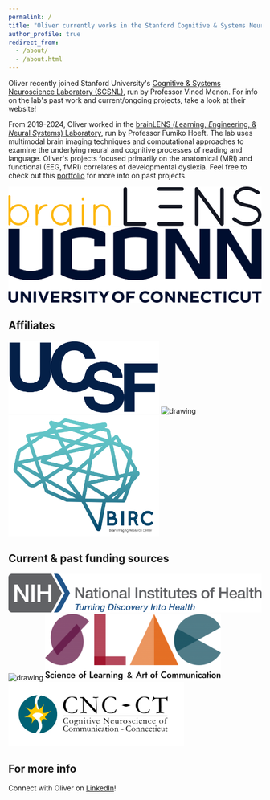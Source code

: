 ```yaml
---
permalink: /
title: "Oliver currently works in the Stanford Cognitive & Systems Neuroscience Laboratory"
author_profile: true
redirect_from: 
  - /about/
  - /about.html
---
```


Oliver recently joined Stanford University's [Cognitive & Systems Neuroscience Laboratory (SCSNL)](https://med.stanford.edu/scsnl/research.html), run by Professor Vinod Menon. For info on the lab's past work and current/ongoing projects, take a look at their website!

From 2019-2024, Oliver worked in the [brainLENS (*L*earning, *E*ngineering, & *N*eural *S*ystems) Laboratory](https://www.brainlens.org/), run by Professor Fumiko Hoeft. The lab uses multimodal brain imaging techniques and computational approaches to examine the underlying neural and cognitive processes of reading and language. Oliver's projects focused primarily on the anatomical (MRI) and functional (EEG, fMRI) correlates of developmental dyslexia. Feel free to check out this [portfolio](https://ohmlasnick.github.io/portfolio/) for more info on past projects.

![ ](/images/UCSF-Brain_Lens_Logo_1_(white_bkg).png)
![ ](/images/uconn-wordmark-stacked-blue.png)

Affiliates
------
<img src="/images/ucsf-logo-dark-blue.png" alt="drawing" width="300"/> <img src="/images/haskins_logo.png" alt="drawing" width="400"/> <img src="/images/color_transparent.png" alt="drawing" width="300"/>


Current & past funding sources
------
<img src="/images/nih-logo-color.png" alt="drawing" width="550"/> <img src="/images/NSF_Official_logo_High_Res_1200ppi.png" alt="drawing" width="150"/>
<img src="/images/SLAC-logo.png" alt="drawing" width="350"/> <img src="/images/CNC-CT-logo.png" alt="drawing" width="350"/>

For more info
------

Connect with Oliver on [LinkedIn](https://www.linkedin.com/in/ohmlasnick/)!
